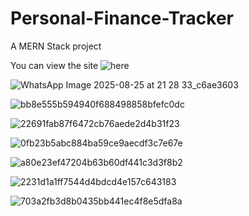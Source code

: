# Personal-Finance-Tracker

A MERN Stack project

You can view the site ![here](https://c8d4l5sp-5173.inc1.devtunnels.ms/login)

![WhatsApp Image 2025-08-25 at 21 28 33_c6ae3603](https://github.com/user-attachments/assets/970709ad-1a9c-4b27-8a39-b3c1f0bb60d7)

![bb8e555b594940f688498858bfefc0dc](https://github.com/user-attachments/assets/ea1740c2-7c9f-44a4-a93d-b8fb4580f894)

![22691fab87f6472cb76aede2d4b31f23](https://github.com/user-attachments/assets/a3f8edb4-4819-49a3-bfbf-65420245f17d)

![0fb23b5abc884ba59ce9aecdf3c7e67e](https://github.com/user-attachments/assets/ff7dc0b6-89f5-4d6f-bf8a-fb0a62fd0b6b)

![a80e23ef47204b63b60df441c3d3f8b2](https://github.com/user-attachments/assets/5bc426d7-2f00-447a-8656-cc7a0091b2c7)

![2231d1a1ff7544d4bdcd4e157c643183](https://github.com/user-attachments/assets/efb42e05-f43d-467e-8fdc-0c0d107bcc79)

![703a2fb3d8b0435bb441ec4f8e5dfa8a](https://github.com/user-attachments/assets/0818d6db-669f-4f8a-8952-8f638a718a89)
